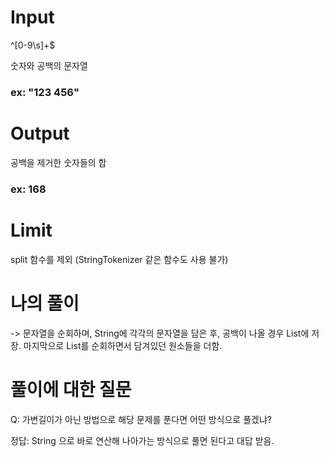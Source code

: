 # Input
 
^[0-9\s]+$

숫자와 공백의 문자열

### ex: "123 456"

# Output

공백을 제거한 숫자들의 합

### ex: 168

# Limit

split 함수를 제외 (StringTokenizer 같은 함수도 사용 불가)

# 나의 풀이
-> 문자열을 순회하며, String에 각각의 문자열을 담은 후,
공백이 나올 경우 List에 저장.
마지막으로 List를 순회하면서 담겨있던 원소들을 더함.

# 풀이에 대한 질문

Q: 가변길이가 아닌 방법으로 해당 문제를 푼다면 어떤 방식으로 풀겠냐?

정답: String 으로 바로 연산해 나아가는 방식으로 풀면 된다고 대답 받음.
